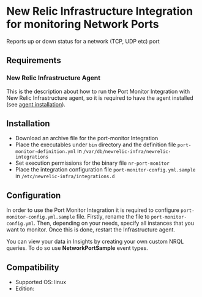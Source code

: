 # New Relic Infrastructure Integration for monitoring Network Ports

Reports up or down status for a network (TCP, UDP etc) port

## Requirements

### New Relic Infrastructure Agent

This is the description about how to run the Port Monitor Integration with New Relic Infrastructure agent, so it is required to have the agent installed (see [agent installation](https://docs.newrelic.com/docs/infrastructure/new-relic-infrastructure/installation/install-infrastructure-linux)).

## Installation

* Download an archive file for the port-monitor Integration
* Place the executables under `bin` directory and the definition file `port-monitor-definition.yml` in `/var/db/newrelic-infra/newrelic-integrations`
* Set execution permissions for the binary file `nr-port-monitor`
* Place the integration configuration file `port-monitor-config.yml.sample` in `/etc/newrelic-infra/integrations.d`

## Configuration

In order to use the Port Monitor Integration it is required to configure `port-monitor-config.yml.sample` file. Firstly, rename the file to `port-monitor-config.yml`. Then, depending on your needs, specify all instances that you want to monitor. Once this is done, restart the Infrastructure agent.

You can view your data in Insights by creating your own custom NRQL queries. To
do so use **NetworkPortSample** event types.

## Compatibility

* Supported OS: linux
* Edition: